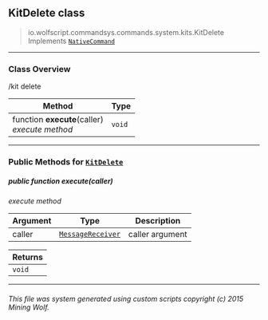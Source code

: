 ## KitDelete __class__

>io.wolfscript.commandsys.commands.system.kits.KitDelete
>Implements [`NativeCommand`](..\..\..\NativeCommand.md)

---

### Class Overview

/kit delete

Method | Type   
--- | :--- 
 function __execute__(caller) <br> _execute method_ | `void`



---


### Public Methods for [`KitDelete`](KitDelete.md)

##### <a id='execute'></a>public  function __execute__(caller)

_execute method_

Argument | Type | Description  
--- | --- | --- 
caller | [`MessageReceiver`](..\..\..\..\chat\MessageReceiver.md) | caller argument

Returns | 
--- | 
`void` |


---


###### This file was system generated using custom scripts copyright (c) 2015 Mining Wolf.
	

